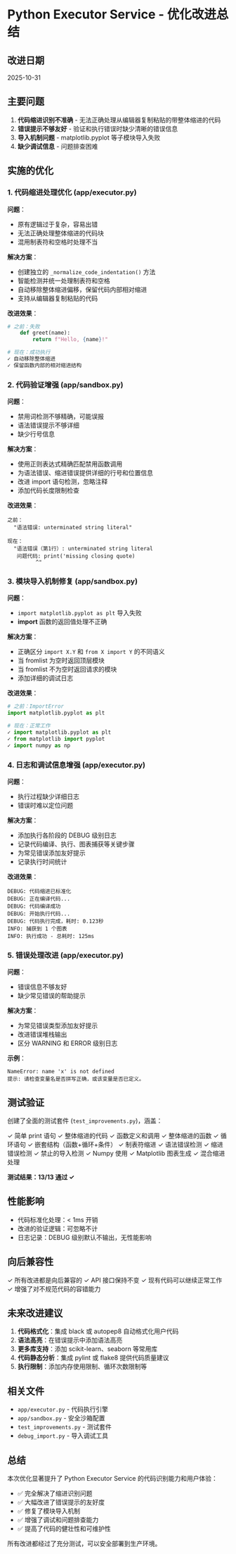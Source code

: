 # Python Executor Service - 优化改进总结

## 改进日期
2025-10-31

## 主要问题
1. **代码缩进识别不准确** - 无法正确处理从编辑器复制粘贴的带整体缩进的代码
2. **错误提示不够友好** - 验证和执行错误时缺少清晰的错误信息
3. **导入机制问题** - matplotlib.pyplot 等子模块导入失败
4. **缺少调试信息** - 问题排查困难

## 实施的优化

### 1. 代码缩进处理优化 (app/executor.py)

**问题**：
- 原有逻辑过于复杂，容易出错
- 无法正确处理整体缩进的代码块
- 混用制表符和空格时处理不当

**解决方案**：
- 创建独立的 `_normalize_code_indentation()` 方法
- 智能检测并统一处理制表符和空格
- 自动移除整体缩进偏移，保留代码内部相对缩进
- 支持从编辑器复制粘贴的代码

**改进效果**：
```python
# 之前：失败
    def greet(name):
        return f"Hello, {name}!"

# 现在：成功执行
✓ 自动移除整体缩进
✓ 保留函数内部的相对缩进结构
```

### 2. 代码验证增强 (app/sandbox.py)

**问题**：
- 禁用词检测不够精确，可能误报
- 语法错误提示不够详细
- 缺少行号信息

**解决方案**：
- 使用正则表达式精确匹配禁用函数调用
- 为语法错误、缩进错误提供详细的行号和位置信息
- 改进 import 语句检测，忽略注释
- 添加代码长度限制检查

**改进效果**：
```
之前：
  "语法错误: unterminated string literal"

现在：
  "语法错误（第1行）: unterminated string literal
   问题代码: print('missing closing quote)
         ^"
```

### 3. 模块导入机制修复 (app/sandbox.py)

**问题**：
- `import matplotlib.pyplot as plt` 导入失败
- __import__ 函数的返回值处理不正确

**解决方案**：
- 正确区分 `import X.Y` 和 `from X import Y` 的不同语义
- 当 fromlist 为空时返回顶层模块
- 当 fromlist 不为空时返回请求的模块
- 添加详细的调试日志

**改进效果**：
```python
# 之前：ImportError
import matplotlib.pyplot as plt

# 现在：正常工作
✓ import matplotlib.pyplot as plt
✓ from matplotlib import pyplot
✓ import numpy as np
```

### 4. 日志和调试信息增强 (app/executor.py)

**问题**：
- 执行过程缺少详细日志
- 错误时难以定位问题

**解决方案**：
- 添加执行各阶段的 DEBUG 级别日志
- 记录代码编译、执行、图表捕获等关键步骤
- 为常见错误添加友好提示
- 记录执行时间统计

**改进效果**：
```
DEBUG: 代码缩进已标准化
DEBUG: 正在编译代码...
DEBUG: 代码编译成功
DEBUG: 开始执行代码...
DEBUG: 代码执行完成，耗时: 0.123秒
INFO: 捕获到 1 个图表
INFO: 执行成功 - 总耗时: 125ms
```

### 5. 错误处理改进 (app/executor.py)

**问题**：
- 错误信息不够友好
- 缺少常见错误的帮助提示

**解决方案**：
- 为常见错误类型添加友好提示
- 改进错误堆栈输出
- 区分 WARNING 和 ERROR 级别日志

**示例**：
```
NameError: name 'x' is not defined
提示: 请检查变量名是否拼写正确，或该变量是否已定义。
```

## 测试验证

创建了全面的测试套件 (`test_improvements.py`)，涵盖：

✓ 简单 print 语句
✓ 整体缩进的代码
✓ 函数定义和调用
✓ 整体缩进的函数
✓ 循环语句
✓ 嵌套结构（函数+循环+条件）
✓ 制表符缩进
✓ 语法错误检测
✓ 缩进错误检测
✓ 禁止的导入检测
✓ Numpy 使用
✓ Matplotlib 图表生成
✓ 混合缩进处理

**测试结果：13/13 通过 ✓**

## 性能影响

- 代码标准化处理：< 1ms 开销
- 改进的验证逻辑：可忽略不计
- 日志记录：DEBUG 级别默认不输出，无性能影响

## 向后兼容性

✓ 所有改进都是向后兼容的
✓ API 接口保持不变
✓ 现有代码可以继续正常工作
✓ 增强了对不规范代码的容错能力

## 未来改进建议

1. **代码格式化**：集成 black 或 autopep8 自动格式化用户代码
2. **语法高亮**：在错误提示中添加语法高亮
3. **更多库支持**：添加 scikit-learn、seaborn 等常用库
4. **代码静态分析**：集成 pylint 或 flake8 提供代码质量建议
5. **执行限制**：添加内存使用限制、循环次数限制等

## 相关文件

- `app/executor.py` - 代码执行引擎
- `app/sandbox.py` - 安全沙箱配置
- `test_improvements.py` - 测试套件
- `debug_import.py` - 导入调试工具

## 总结

本次优化显著提升了 Python Executor Service 的代码识别能力和用户体验：

- ✅ 完全解决了缩进识别问题
- ✅ 大幅改进了错误提示的友好度
- ✅ 修复了模块导入机制
- ✅ 增强了调试和问题排查能力
- ✅ 提高了代码的健壮性和可维护性

所有改进都经过了充分测试，可以安全部署到生产环境。
